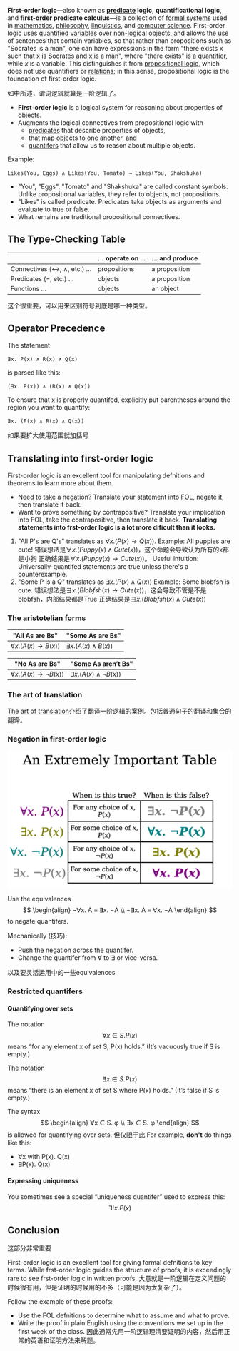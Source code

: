 **First-order logic**—also known as **[predicate](Predicate.md) logic**, **quantificational logic**, and **first-order predicate calculus**—is a collection of [formal systems](https://en.wikipedia.org/wiki/Formal_system "Formal system") used in [mathematics](https://en.wikipedia.org/wiki/Mathematics "Mathematics"), [philosophy](https://en.wikipedia.org/wiki/Philosophy "Philosophy"), [linguistics](https://en.wikipedia.org/wiki/Linguistics "Linguistics"), and [computer science](https://en.wikipedia.org/wiki/Computer_science "Computer science"). First-order logic uses [quantified variables](https://en.wikipedia.org/wiki/Quantification_(logic) "Quantification (logic)") over non-logical objects, and allows the use of sentences that contain variables, so that rather than propositions such as "Socrates is a man", one can have expressions in the form "there exists x such that x is Socrates and x is a man", where "there exists" is a quantifier, while _x_ is a variable. This distinguishes it from [propositional logic](https://en.wikipedia.org/wiki/Propositional_logic "Propositional logic"), which does not use quantifiers or [relations](https://en.wikipedia.org/wiki/Finitary_relation "Finitary relation"); in this sense, propositional logic is the foundation of first-order logic.

如[](../Propositional%20calculus/Propositional%20logic.md#^5cd9f2%7CPropositional%20calculus)中所述，谓词逻辑就算是一阶逻辑了。

- **First-order logic** is a logical system for reasoning about properties of objects.
- Augments the logical connectives from propositional logic with
	- [predicates](Predicate.md) that describe properties of objects,
	- [](../../../../../../2.%20Mathematics/1.%20Pure%20mathematics/Mathematical%20logic/Set%20theory/Concepts/Function.md#^162e9c%7Cfunctions) that map objects to one another, and
	- [quantifers](Quantifier.md) that allow us to reason about multiple objects.

Example:
```
Likes(You, Eggs) ∧ Likes(You, Tomato) → Likes(You, Shakshuka)
```
- "You", "Eggs", "Tomato" and "Shakshuka" are called constant symbols. Unlike propositional variables, they refer to objects, not propositions.
- "Likes" is called predicate. Predicates take objects as arguments and evaluate to true or false.
- What remains are traditional propositional connectives.

## The Type-Checking Table
|                            | … operate on ... | … and produce |
| -------------------------- | ---------------- | ------------- |
| Connectives (↔, ∧, etc.) … | propositions     | a proposition |
| Predicates (=, etc.) …     | objects          | a proposition |
| Functions …                | objects          | an object     | 

这个很重要，可以用来区别符号到底是哪一种类型。

## Operator Precedence

The statement
```
∃x. P(x) ∧ R(x) ∧ Q(x)
```
is parsed like this:
```
(∃x. P(x)) ∧ (R(x) ∧ Q(x))
```

To ensure that x is properly quantifed, explicitly put parentheses around the region you want to quantify:
```
∃x. (P(x) ∧ R(x) ∧ Q(x))
```
如果要扩大使用范围就加括号

## Translating into first-order logic

First-order logic is an excellent tool for manipulating defnitions and theorems to learn more about them.
- Need to take a negation? Translate your statement into FOL, negate it, then translate it back.
- Want to prove something by contrapositive? Translate your implication into FOL, take the contrapositive, then translate it back.
**Translating statements into frst-order logic is a lot more dificult than it looks.**

1. "All P's are Q's" translates as $∀x. (P(x) → Q(x))$.
	Example: All puppies are cute!
	错误想法是$∀x. (Puppy(x) ∧ Cute(x))$，这个命题会导致认为所有的x都是小狗
	正确结果是$∀x. (Puppy(x) → Cute(x))$。
	Useful intuition: Universally-quantifed statements are true unless there's a counterexample.
2. "Some P is a Q" translates as $∃x. (P(x) ∧ Q(x))$
	Example: Some blobfsh is cute.
	错误想法是$∃x. (Blobfsh(x) → Cute(x))$，这会导致不管是不是blobfsh，内部结果都是True
	正确结果是$∃x. (Blobfsh(x) ∧ Cute(x))$

### The aristotelian forms

| "All As are Bs"      | "Some As are Bs"     |
| -------------------- | -------------------- |
| $∀x. (A(x) → B(x))$  | $∃x. (A(x) ∧ B(x))$  |

| "No As are Bs"       | "Some As aren’t Bs"  |
| -------------------- | -------------------- |
| $∀x. (A(x) → ¬B(x))$ | $∃x. (A(x) ∧ ¬B(x))$ |

### The art of translation

[The art of translation](../../../../../../Attachments/1.%20Philosophy/Logic/Systems%20of%20logic/Formal%20Logic/Classical%20Logic/First-order%20logic/First-order%20logic/IMG-20240214165832188.pdf)介绍了翻译一阶逻辑的案例。包括普通句子的翻译和集合的翻译。

### Negation in first-order logic

![600](../../../../../../Attachments/1.%20Philosophy/Logic/Systems%20of%20logic/Formal%20Logic/Classical%20Logic/First-order%20logic/First-order%20logic/IMG-20240214165832206.png)

Use the equivalences
$$
\begin{align} 
¬∀x. A ≡ ∃x. ¬A \\ 
¬∃x. A ≡ ∀x. ¬A 
\end{align}
$$
to negate quantifers.

Mechanically (技巧):
- Push the negation across the quantifer.
- Change the quantifer from ∀ to ∃ or vice-versa.

以及要灵活运用[](../Propositional%20calculus/Propositional%20logic.md#^443af0%7Cpropositional%20logic)中的一些equivalences

### Restricted quantifers

#### Quantifying over sets

The notation
$$∀x ∈ S. P(x)$$
means “for any element x of set S, P(x) holds.” (It’s vacuously true if S is empty.)

The notation
$$∃x ∈ S. P(x)$$
means “there is an element x of set S where P(x) holds.” (It’s false if S is empty.)

The syntax
$$
\begin{align} 
∀x ∈ S. φ \\ 
∃x ∈ S. φ
\end{align}
$$
is allowed for quantifying over sets.
但仅限于此
For example, **don't** do things like this:
 - ∀x with P(x). Q(x)
 - ∃P(x). Q(x)

#### Expressing uniqueness

You sometimes see a special “uniqueness quantifer” used to express this:
$$∃!x. P(x)$$

## Conclusion
这部分非常重要

First-order logic is an excellent tool for giving formal defnitions to key terms.
While frst-order logic guides the structure of proofs, it is exceedingly rare to see frst-order logic in written proofs.
大意就是一阶逻辑在定义问题的时候很有用，但是证明的时候用的不多（可能是因为太复杂了）。

Follow the example of these proofs:
- Use the FOL defnitions to determine what to assume and what to prove.
- Write the proof in plain English using the conventions we set up in the first week of the class.
因此通常先用一阶逻辑理清要证明的内容，然后用正常的英语和证明方法来解题。